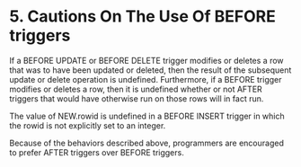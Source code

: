# 5\. Cautions On The Use Of BEFORE triggers


If a BEFORE UPDATE or BEFORE DELETE trigger modifies or deletes a row
that was to have been updated or deleted, then the result of the subsequent
update or delete operation is undefined. Furthermore, if a BEFORE trigger
modifies or deletes a row, then it is undefined whether or not AFTER triggers
that would have otherwise run on those rows will in fact run.



The value of NEW.rowid is undefined in a BEFORE INSERT trigger in which
the rowid is not explicitly set to an integer.


Because of the behaviors described above, programmers are encouraged to
prefer AFTER triggers over BEFORE triggers.




